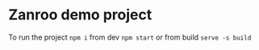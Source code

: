 # Zanroo demo project

To run the project
`npm i`
from dev
`npm start`
or
from build
`serve -s build`
